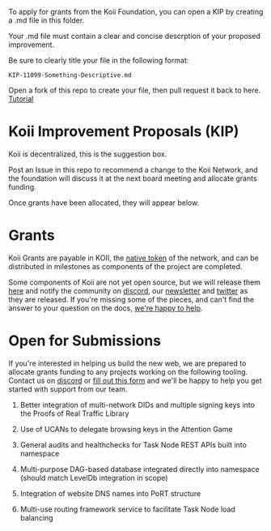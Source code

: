 To apply for grants from the Koii Foundation, you can open a KIP by creating a .md file in this folder.

Your .md file must contain a clear and concise descrption of your proposed improvement. 

Be sure to clearly title your file in the following format:
```
KIP-11099-Something-Descriptive.md
```

Open a fork of this repo to create your file, then pull request it back to here. [Tutorial](https://www.youtube.com/watch?v=a_FLqX3vGR4)

# Koii Improvement Proposals (KIP)

Koii is decentralized, this is the suggestion box.

Post an Issue in this repo to recommend a change to the Koii Network, and the foundation will discuss it at the next board meeting and allocate grants funding. 

Once grants have been allocated, they will appear below.

# Grants 
Koii Grants are payable in KOII, the [native token](https://docs.koii.network/earning-koii/network-economics) of the network, and can be distributed in milestones as components of the project are completed. 

Some components of Koii are not yet open source, but we will release them [here](https://github.com/koii-network/) and notify the community on [discord](https://discord.gg/koii), our [newsletter](https://www.koii.network/#email-b31f31bd-fffc-4ddb-84ff-f2448a776773) and [twitter](https://twitter.com/koiinetwork) as they are released. If you're missing some of the pieces, and can't find the answer to your question on the docs, [we're happy to help](https://discord.gg/koii).

# Open for Submissions
If you're interested in helping us build the new web, we are prepared to allocate grants funding to any projects working on the following tooling. Contact us on [discord](https://discord.gg/koii) or [fill out this form](https://share.hsforms.com/1ATBOuLeqSCa-WCEBU8Ky0Ac20dg) and we'll be happy to help you get started with support from our team.

1. Better integration of multi-network DIDs and multiple signing keys into the Proofs of Real Traffic Library

2. Use of UCANs to delegate browsing keys in the Attention Game

3. General audits and healthchecks for Task Node REST APIs built into namespace

4. Multi-purpose DAG-based database integrated directly into namespace (should match LevelDb integration in scope)

5. Integration of website DNS names into PoRT structure

6. Multi-use routing framework service to facilitate Task Node load balancing
